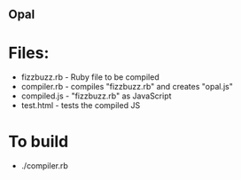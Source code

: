 Opal
-----------------

# Files:
 - fizzbuzz.rb - Ruby file to be compiled
 - compiler.rb - compiles "fizzbuzz.rb" and creates "opal.js"
 - compiled.js - "fizzbuzz.rb" as JavaScript
 - test.html - tests the compiled JS

# To build
 - ./compiler.rb
